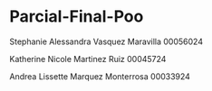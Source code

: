 # Parcial-Final-Poo
Stephanie Alessandra Vasquez Maravilla 00056024

Katherine Nicole Martinez Ruiz 00045724

Andrea Lissette Marquez Monterrosa 00033924
